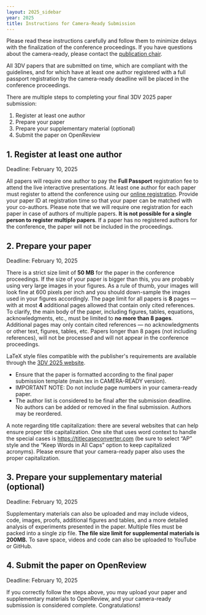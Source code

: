 ```yaml
---
layout: 2025_sidebar
year: 2025
title: Instructions for Camera-Ready Submission
---
```


Please read these instructions carefully and follow them to minimize delays with the finalization of the conference proceedings.
If you have questions about the camera-ready, please contact the <a href="mailto:3dv25pubchair@googlegroups.com">publication chair</a>. 

All 3DV papers that are submitted on time, which are compliant with the guidelines, and for which have at least one author registered with a full passport registration by the camera-ready deadline will be placed in the conference proceedings.

There are multiple steps to completing your final 3DV 2025 paper submission:

<ol>
 <li>Register at least one author</li>
 <li>Prepare your paper</li>
 <li>Prepare your supplementary material (optional)</li>
 <li>Submit the paper on OpenReview</li>
</ol>

<h2>1. Register at least one author</h2>

Deadline: February 10, 2025

All papers will require one author to pay the <b>Full Passport</b> registration fee to attend the live interactive presentations.
At least one author for each paper must register to attend the conference using our <a href="https://3dvconf.github.io/2025/registration/">online registration</a>.
Provide your paper ID at registration time so that your paper can be matched with your co-authors.
Please note that we will require one registration for each paper in case of authors of multiple papers.
<b>It is not possible for a single person to register multiple papers</b>.
If a paper has no registered authors for the conference, the paper will not be included in the proceedings.

<h2>2. Prepare your paper</h2>

Deadline: February 10, 2025

There is a strict size limit of <b>50 MB</b> for the paper in the conference proceedings. If the size of your paper is bigger than this, you are probably using very large images in your figures. As a rule of thumb, your images will look fine at 600 pixels per inch and you should down-sample the images used in your figures accordingly. 
The page limit for all papers is <b>8</b> pages — with at most <b>4</b> additional pages allowed that contain only cited references.
To clarify, the main body of the paper, including figures, tables, equations, acknowledgments, etc., must be limited to <b>no more than 8 pages</b>. Additional pages may only contain cited references — no acknowledgments or other text, figures, tables, etc. Papers longer than 8 pages (not including references), will not be processed and will not appear in the conference proceedings.

LaTeX style files compatible with the publisher's requirements are available through the <a href="https://3dvconf.github.io/2025/author-guidelines/">3DV 2025 website</a>.

<ul>
<li>Ensure that the paper is formatted according to the final paper submission template (main.tex in CAMERA-READY version).</li>
<li>IMPORTANT NOTE: Do not include page numbers in your camera-ready paper. </li>
<li>The author list is considered to be final after the submission deadline. No authors can be added or removed in the final submission. Authors may be reordered.</li>
</ul>

A note regarding title capitalization: there are several websites that can help ensure proper title capitalization. One site that uses word context to handle the special cases is <a href="https://titlecaseconverter.com/">https://titlecaseconverter.com</a> (be sure to select “AP” style and the “Keep Words in All Caps” option to keep capitalized acronyms). Please ensure that your camera-ready paper also uses the proper capitalization.

<h2>3. Prepare your supplementary material (optional)</h2>

Deadline: February 10, 2025

Supplementary materials can also be uploaded and may include videos, code, images, proofs, additional figures and tables, and a more detailed analysis of experiments presented in the paper. Multiple files must be packed into a single zip file. <b>The file size limit for supplemental materials is 200MB.</b> To save space, videos and code can also be uploaded to YouTube or GitHub.


<h2>4. Submit the paper on OpenReview</h2>

Deadline: February 10, 2025

If you correctly follow the steps above, you may upload your paper and supplementary materials to OpenReview, and your camera-ready submission is considered complete. Congratulations!
